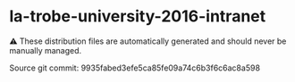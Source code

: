 # la-trobe-university-2016-intranet

:warning: These distribution files are automatically generated and should never be manually managed.

Source git commit: 9935fabed3efe5ca85fe09a74c6b3f6c6ac8a598
